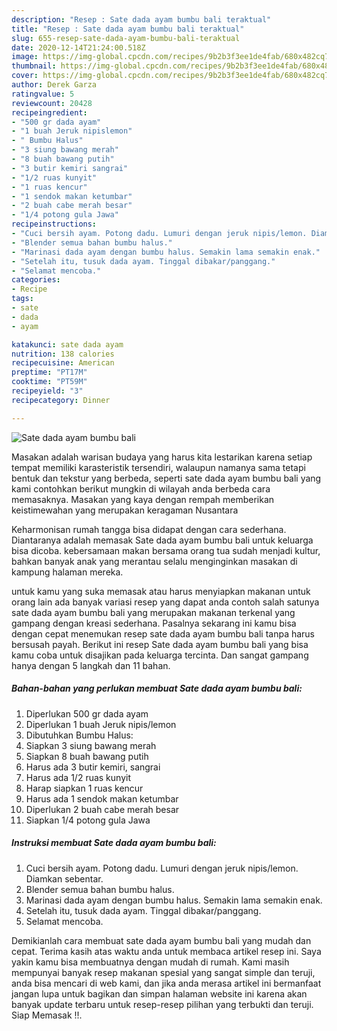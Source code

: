 ```yaml
---
description: "Resep : Sate dada ayam bumbu bali teraktual"
title: "Resep : Sate dada ayam bumbu bali teraktual"
slug: 655-resep-sate-dada-ayam-bumbu-bali-teraktual
date: 2020-12-14T21:24:00.518Z
image: https://img-global.cpcdn.com/recipes/9b2b3f3ee1de4fab/680x482cq70/sate-dada-ayam-bumbu-bali-foto-resep-utama.jpg
thumbnail: https://img-global.cpcdn.com/recipes/9b2b3f3ee1de4fab/680x482cq70/sate-dada-ayam-bumbu-bali-foto-resep-utama.jpg
cover: https://img-global.cpcdn.com/recipes/9b2b3f3ee1de4fab/680x482cq70/sate-dada-ayam-bumbu-bali-foto-resep-utama.jpg
author: Derek Garza
ratingvalue: 5
reviewcount: 20428
recipeingredient:
- "500 gr dada ayam"
- "1 buah Jeruk nipislemon"
- " Bumbu Halus"
- "3 siung bawang merah"
- "8 buah bawang putih"
- "3 butir kemiri sangrai"
- "1/2 ruas kunyit"
- "1 ruas kencur"
- "1 sendok makan ketumbar"
- "2 buah cabe merah besar"
- "1/4 potong gula Jawa"
recipeinstructions:
- "Cuci bersih ayam. Potong dadu. Lumuri dengan jeruk nipis/lemon. Diamkan sebentar."
- "Blender semua bahan bumbu halus."
- "Marinasi dada ayam dengan bumbu halus. Semakin lama semakin enak."
- "Setelah itu, tusuk dada ayam. Tinggal dibakar/panggang."
- "Selamat mencoba."
categories:
- Recipe
tags:
- sate
- dada
- ayam

katakunci: sate dada ayam 
nutrition: 138 calories
recipecuisine: American
preptime: "PT17M"
cooktime: "PT59M"
recipeyield: "3"
recipecategory: Dinner

---
```



![Sate dada ayam bumbu bali](https://img-global.cpcdn.com/recipes/9b2b3f3ee1de4fab/680x482cq70/sate-dada-ayam-bumbu-bali-foto-resep-utama.jpg)

Masakan adalah warisan budaya yang harus kita lestarikan karena setiap tempat memiliki karasteristik tersendiri, walaupun namanya sama tetapi bentuk dan tekstur yang berbeda, seperti sate dada ayam bumbu bali yang kami contohkan berikut mungkin di wilayah anda berbeda cara memasaknya. Masakan yang kaya dengan rempah memberikan keistimewahan yang merupakan keragaman Nusantara

Keharmonisan rumah tangga bisa didapat dengan cara sederhana. Diantaranya adalah memasak Sate dada ayam bumbu bali untuk keluarga bisa dicoba. kebersamaan makan bersama orang tua sudah menjadi kultur, bahkan banyak anak yang merantau selalu menginginkan masakan di kampung halaman mereka.



untuk kamu yang suka memasak atau harus menyiapkan makanan untuk orang lain ada banyak variasi resep yang dapat anda contoh salah satunya sate dada ayam bumbu bali yang merupakan makanan terkenal yang gampang dengan kreasi sederhana. Pasalnya sekarang ini kamu bisa dengan cepat menemukan resep sate dada ayam bumbu bali tanpa harus bersusah payah.
Berikut ini resep Sate dada ayam bumbu bali yang bisa kamu coba untuk disajikan pada keluarga tercinta. Dan sangat gampang hanya dengan 5 langkah dan 11 bahan.


<!--inarticleads1-->

##### Bahan-bahan yang perlukan membuat Sate dada ayam bumbu bali:

1. Diperlukan 500 gr dada ayam
1. Diperlukan 1 buah Jeruk nipis/lemon
1. Dibutuhkan  Bumbu Halus:
1. Siapkan 3 siung bawang merah
1. Siapkan 8 buah bawang putih
1. Harus ada 3 butir kemiri, sangrai
1. Harus ada 1/2 ruas kunyit
1. Harap siapkan 1 ruas kencur
1. Harus ada 1 sendok makan ketumbar
1. Diperlukan 2 buah cabe merah besar
1. Siapkan 1/4 potong gula Jawa




<!--inarticleads2-->

##### Instruksi membuat  Sate dada ayam bumbu bali:

1. Cuci bersih ayam. Potong dadu. Lumuri dengan jeruk nipis/lemon. Diamkan sebentar.
1. Blender semua bahan bumbu halus.
1. Marinasi dada ayam dengan bumbu halus. Semakin lama semakin enak.
1. Setelah itu, tusuk dada ayam. Tinggal dibakar/panggang.
1. Selamat mencoba.




Demikianlah cara membuat sate dada ayam bumbu bali yang mudah dan cepat. Terima kasih atas waktu anda untuk membaca artikel resep ini. Saya yakin kamu bisa membuatnya dengan mudah di rumah. Kami masih mempunyai banyak resep makanan spesial yang sangat simple dan teruji, anda bisa mencari di web kami, dan jika anda merasa artikel ini bermanfaat jangan lupa untuk bagikan dan simpan halaman website ini karena akan banyak update terbaru untuk resep-resep pilihan yang terbukti dan teruji. Siap Memasak !!. 

